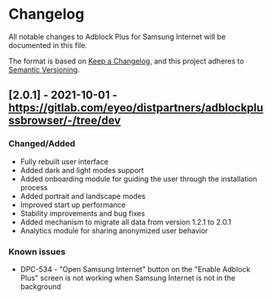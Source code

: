 # Changelog
All notable changes to Adblock Plus for Samsung Internet will be documented in this file.

The format is based on [Keep a Changelog](https://keepachangelog.com/en/1.0.0/),
and this project adheres to [Semantic Versioning](https://semver.org/spec/v2.0.0.html).

## [2.0.1] - 2021-10-01 - https://gitlab.com/eyeo/distpartners/adblockplussbrowser/-/tree/dev

### Changed/Added
- Fully rebuilt user interface
- Added dark and light modes support
- Added onboarding module for guiding the user through the installation process
- Added portrait and landscape modes
- Improved start up performance
- Stability improvements and bug fixes
- Added mechanism to migrate all data from version 1.2.1 to 2.0.1
- Analytics module for sharing anonymized user behavior

### Known issues
- DPC-534 - "Open Samsung Internet" button on the "Enable Adblock Plus" screen is not working when Samsung Internet is not in the background